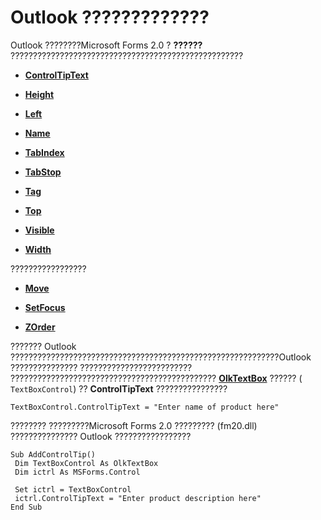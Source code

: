 
# Outlook ?????????????

Outlook ????????Microsoft Forms 2.0 ? **??????** ????????????????????????????????????????????????????


-  **[ControlTipText](8dac3e44-f25c-b1b9-8347-86fd7e688e81.md)**
    
-  **[Height](370ce19c-d0d7-3445-9e20-4f6120c40a44.md)**
    
-  **[Left](1fe354f7-5a4e-ba65-c12c-13498a22bdc2.md)**
    
-  **[Name](5abf1af8-4914-6b76-99e6-9f78b46bae73.md)**
    
-  **[TabIndex](cef32d27-35a6-28b5-657f-0ea1bcb8e10d.md)**
    
-  **[TabStop](a258b4c7-d388-9c92-c400-50bbdc023e9f.md)**
    
-  **[Tag](ad13b52e-781e-b42e-e6c3-9872e1cd4084.md)**
    
-  **[Top](7ffde629-5368-4665-bdfc-366750db85e9.md)**
    
-  **[Visible](b5480264-b7ea-a064-1dd7-ca07b56660ea.md)**
    
-  **[Width](4457662c-930b-3849-d924-1607b35d8338.md)**
    



?????????????????

-  **[Move](9974e4bb-4b66-24f5-bf17-3e835863847f.md)**
    
-  **[SetFocus](349691d7-eba9-0b5b-b32d-24f17a682a01.md)**
    
-  **[ZOrder](62bf7af1-8935-fd5e-da70-1b93408e015e.md)**
    

??????? Outlook ????????????????????????????????????????????????????????????Outlook ??????????????? ?????????????????????????
?????????????????????????????????????????????? **[OlkTextBox](8c9438bf-e20a-2f70-90ac-097cf09594ca.md)** ?????? ( `TextBoxControl`) ?? **ControlTipText** ????????????????



```
TextBoxControl.ControlTipText = "Enter name of product here"
```

???????? ?????????Microsoft Forms 2.0 ????????? (fm20.dll) ??????????????? Outlook ?????????????????



```
Sub AddControlTip() 
 Dim TextBoxControl As OlkTextBox 
 Dim ictrl As MSForms.Control 
 
 Set ictrl = TextBoxControl 
 ictrl.ControlTipText = "Enter product description here" 
End Sub
```

